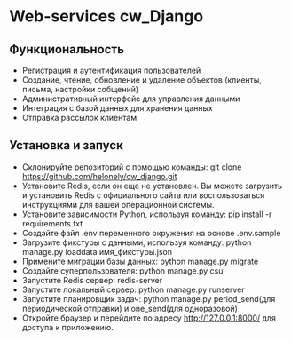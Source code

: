 # Web-services cw_Django 

## Функциональность

 - Регистрация и аутентификация пользователей
 - Создание, чтение, обновление и удаление объектов (клиенты, письма, настройки собщений)
 - Административный интерфейс для управления данными
 - Интеграция с базой данных для хранения данных
 - Отправка рассылок клиентам


## Установка и запуск

 - Склонируйте репозиторий с помощью команды: git clone https://github.com/helonely/cw_django.git
 - Установите Redis, если он еще не установлен. Вы можете загрузить и установить Redis с официального сайта или воспользоваться инструкциями для вашей операционной системы.
 - Установите зависимости Python, используя команду: pip install -r requirements.txt
 - Создайте файл .env переменного окружения на основе .env.sample
 - Загрузите фикстуры с данными, используя команду: python manage.py loaddata имя_фикстуры.json
 - Примените миграции базы данных: python manage.py migrate
 - Создайте суперпользователя: python manage.py csu
 - Запустите Redis сервер: redis-server
 - Запустите локальный сервер: python manage.py runserver
 - Запустите планировщик задач: python manage.py period_send(для периодической отправки) и one_send(для одноразовой)
 - Откройте браузер и перейдите по адресу http://127.0.0.1:8000/ для доступа к приложению.

